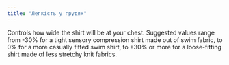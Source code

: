 ```yaml
---
title: "Легкість у грудях"
---
```


Controls how wide the shirt will be at your chest. Suggested values range from -30% for a tight sensory compression shirt made out of swim fabric, to 0% for a more casually fitted swim shirt, to +30% or more for a loose-fitting shirt made of less stretchy knit fabrics.


